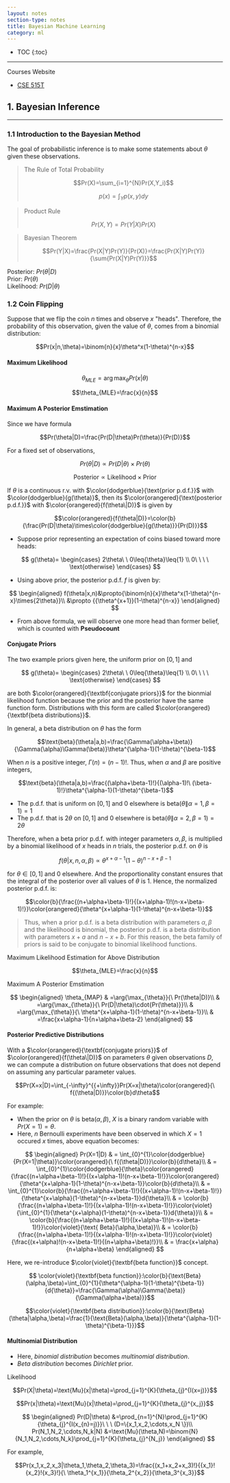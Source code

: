 ```yaml
---
layout: notes
section-type: notes
title: Bayesian Machine Learning
category: ml
---
```


* TOC
{:toc}
---

Courses Website
* [CSE 515T](https://www.cse.wustl.edu/~garnett/cse515t/fall_2019/)


## 1. Bayesian Inference
<hr>

### 1.1 Introduction to the Bayesian Method

The goal of probabilistic inference is to make some statements about $\theta$ given these observations.

> The Rule of Total Probability  
> 
> $$Pr(X)=\sum_{i=1}^{N}Pr(X,Y_i)$$
>
> $$p(x)=\int_{Y}p(x,y)dy$$

> Product Rule  
> 
> $$Pr(X,Y)=Pr(Y|X)Pr(X)$$

> Bayesian Theorem  
> 
> $$Pr(Y|X)=\frac{Pr(X|Y)Pr(Y)}{Pr(X)}=\frac{Pr(X|Y)Pr(Y)}{\sum{Pr(X|Y)Pr(Y)}}$$

Posterior: $Pr(\theta|D)$  
Prior: $Pr(\theta)$  
Likelihood: $Pr(D|\theta)$  



### 1.2 Coin Flipping

Suppose that we flip the coin $n$ times and observe $x$ "heads". Therefore, the probability of this observation, given the value of $\theta$, comes from a binomial distribution:

$$Pr(x|n,\theta)=\binom{n}{x}\theta^x(1-\theta)^{n-x}$$

#### **Maximum Likelihood**  

$$\theta_{MLE}=\arg{\max_{\theta}}{Pr(x|\theta)}$$  

$$\theta_{MLE}=\frac{x}{n}$$

#### **Maximum A Posterior Emstimation**  
Since we have formula

$$Pr(\theta|D)=\frac{Pr(D|\theta)Pr(\theta)}{Pr(D)}$$

For a fixed set of observations,

$$Pr(\theta|D) \propto Pr(D|\theta)\times{Pr(\theta)}$$  

$$\text{Posterior} \propto \text{Likelihood}\times{\text{Prior}}$$

If $\theta$ is a continuous r.v. with $\color{dodgerblue}{\text{prior p.d.f.}}$ with $\color{dodgerblue}{g(\theta)}$, then its $\color{orangered}{\text{posterior p.d.f.}}$ with $\color{orangered}{f(\theta\|D)}$ is given by

$$\color{orangered}{f(\theta|D)}=\color{b}{\frac{Pr(D|\theta)\times\color{dodgerblue}{g(\theta)}}{Pr(D)}}$$

* Suppose prior representing an expectation of coins biased toward more heads:

$$
g(\theta)=
\begin{cases}
    2\theta\ \ 0\leq{\theta}\leq{1} \\
    0\ \ \ \ \text{otherwise}
\end{cases}
$$

* Using above prior, the posterior p.d.f. $f$ is given by:

$$
\begin{aligned}
f(\theta|x,n)&\propto{\binom{n}{x}\theta^x(1-\theta)^{n-x}\times{2\theta}}\\
&\propto {{\theta^{x+1}}(1-\theta)^{n-x}}
\end{aligned}
$$

* From above formula, we will observe one more head than former belief, which is counted with **Pseudocount**

#### **Conjugate Priors**

The two example priors given here, the uniform prior on $[0,1]$ and  

$$
g(\theta)=
\begin{cases}
    2\theta\ \ 0\leq{\theta}\leq{1} \\
    0\ \ \ \ \text{otherwise}
\end{cases}
$$

are both $\color{orangered}{\textbf{conjugate priors}}$ for the bionmial likelihood function because the prior and the posterior have the same function form. Distributions with this form are called $\color{orangered}{\textbf{beta distributions}}$.

In general, a beta distribution on $\theta$ has the form  

$$\text{beta}(\theta|a,b)=\frac{\Gamma(\alpha+\beta)}{\Gamma(\alpha)\Gamma(\beta)}\theta^{\alpha-1}(1-\theta)^{\beta-1}$$

When $n$ is a positive integer, $\Gamma(n)=(n-1)!$. Thus, when $\alpha$ and $\beta$ are positive integers,

$$\text{beta}(\theta|a,b)=\frac{(\alpha+\beta-1)!}{(\alpha-1)!\ (\beta-1)!}\theta^{\alpha-1}(1-\theta)^{\beta-1}$$

* The p.d.f. that is uniform on $[0,1]$ and $0$ elsewhere is $\text{beta}(\theta\|\alpha=1,\beta=1)=1$
* The p.d.f. that is $2\theta$ on $[0,1]$ and $0$ elsewhere is $\text{beta}(\theta\|\alpha=2,\beta=1)=2\theta$

Therefore, when a beta prior p.d.f. with integer parameters $\alpha, \beta$, is multiplied by a binomial likelihood of $x$ heads in $n$ trials, the posterior p.d.f. on $\theta$ is

$$f(\theta|x,n,\alpha,\beta) \propto \theta^{x+\alpha-1}(1-\theta)^{n-x+\beta-1}$$

for $\theta\in[0,1]$ and $0$ elsewhere. And the proportionality constant ensures that the integral of the posterior over all values of $\theta$ is $1$. Hence, the normalized posterior p.d.f. is:

$$\color{b}{\frac{(n+\alpha+\beta-1)!}{(x+\alpha-1)!(n-x+\beta-1)!}}\color{orangered}{\theta^{x+\alpha-1}(1-\theta)^{n-x+\beta-1}}$$

> Thus, when a prior p.d.f. is a beta distribution with parameters $\alpha, \beta$ and the likelihood is binomial, the posterior p.d.f. is a beta distribution with parameters $x+a$ and $n-x+b$. For this reason, the beta family of priors is said to be conjugate to binomial likelihood functions.

Maximum Likelihood Estimation for Above Distribution

$$\theta_{MLE}=\frac{x}{n}$$

Maximum A Posterior Emstimation

$$
\begin{aligned}
\theta_{MAP}
& =\arg{\max_{\theta}}{\ Pr(\theta|D)}\\
& =\arg{\max_{\theta}}{\ Pr(D|\theta)\cdot{Pr(\theta)}}\\
& =\arg{\max_{\theta}}{\ \theta^{x+\alpha-1}(1-\theta)^{n-x+\beta-1}}\\
& =\frac{x+\alpha-1}{n+\alpha+\beta-2}
\end{aligned}
$$


#### **Posterior Predictive Distributions**

With a $\color{orangered}{\textbf{conjugate priors}}$ of $\color{orangered}{f(\theta\|D)}$ on parameters $\theta$ given observations $D$, we can compute a distribution on future observations that does not depend on assuming any particular parameter values.

$$Pr(X=x|D)=\int_{-\infty}^{{+\infty}}Pr(X=x|\theta)\color{orangered}{\ f{(\theta|D)}}\color{b}d\theta$$

For example:  
* When the prior on $\theta$ is $\text{beta}(\alpha,\beta)$, $X$ is a binary random variable with $Pr(X=1)=\theta$.  
* Here, $n$ Bernoulli experiments have been observed in which $X=1$ occured $x$ times, above equation becomes:

$$
\begin{aligned}
Pr(X=1|D)
& = \int_{0}^{1}\color{dodgerblue}{Pr(X=1|\theta)}\color{orangered}{\ f{(\theta|D)}}\color{b}{d\theta}\\
& = \int_{0}^{1}\color{dodgerblue}{\theta}\color{orangered}{\frac{(n+\alpha+\beta-1)!}{(x+\alpha-1)!(n-x+\beta-1)!}}\color{orangered}{\theta^{x+\alpha-1}(1-\theta)^{n-x+\beta-1}}\color{b}{d\theta}\\
& = \int_{0}^{1}\color{b}{\frac{(n+\alpha+\beta-1)!}{(x+\alpha-1)!(n-x+\beta-1)!}}{\theta^{x+\alpha}(1-\theta)^{n-x+\beta-1}}d{\theta}\\
& = \color{b}{\frac{(n+\alpha+\beta-1)!}{(x+\alpha-1)!(n-x+\beta-1)!}}\color{violet}{\int_{0}^{1}{\theta^{x+\alpha}(1-\theta)^{n-x+\beta-1}}d{\theta}}\\
& = \color{b}{\frac{(n+\alpha+\beta-1)!}{(x+\alpha-1)!(n-x+\beta-1)!}}\color{violet}{\text{ Beta}(\alpha,\beta)}\\
& = \color{b}{\frac{(n+\alpha+\beta-1)!}{(x+\alpha-1)!(n-x+\beta-1)!}}\color{violet}{\frac{(x+\alpha)!(n-x+\beta-1)!}{(n+\alpha+\beta)!}}\\
& = \frac{x+\alpha}{n+\alpha+\beta}
\end{aligned}
$$

Here, we re-introduce $\color{violet}{\textbf{beta function}}$ concept.

$$ \color{violet}{\textbf{beta function}}:\color{b}{\text{Beta}(\alpha,\beta)=\int_{0}^{1}{\theta^{\alpha-1}(1-\theta)^{\beta-1}}{d{\theta}}=\frac{\Gamma(\alpha)\Gamma(\beta)}{\Gamma(\alpha+\beta)}}$$

$$\color{violet}{\textbf{beta distribution}}:\color{b}{\text{Beta}(\theta|\alpha,\beta)=\frac{1}{\text{Beta}(\alpha,\beta)}{\theta^{\alpha-1}(1-\theta)^{\beta-1}}}$$

#### **Multinomial Distribution**

* Here, *binomial distribution* becomes *multinomial distribution*.
* *Beta distribution* becomes *Dirichlet* prior.

Likelihood  

$$Pr(X|\theta)=\text{Mu}(x|\theta)=\prod_{j=1}^{K}{\theta_{j}^{I(x=j)}}$$

$$Pr(x|\theta)=\text{Mu}(x|\theta)=\prod_{j=1}^{K}{\theta_{j}^{x_j}}$$

$$
\begin{aligned}
Pr(D|\theta)
&=\prod_{n=1}^{N}\prod_{j=1}^{K}{\theta_{j}^{I(x_{n}=j)}}\ \ \ (D=\{x_1,x_2,\cdots,x_N \})\\
Pr(N_1,N_2,\cdots,N_k|N)
&=\text{Mu}(\theta,N)=\binom{N}{N_1,N_2,\cdots,N_k}\prod_{j=1}^{K}{\theta_{j}^{N_j}}
\end{aligned}
$$

For example,

$$Pr(x_1,x_2,x_3|\theta_1,\theta_2,\theta_3)=\frac{(x_1+x_2+x_3)!}{{x_1}!{x_2}!{x_3}!}{\ \theta_1^{x_1}}{\theta_2^{x_2}}{\theta_3^{x_3}}$$



